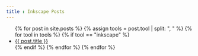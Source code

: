 ```yaml
---
title : Inkscape Posts
---
```


<ul>
    {% for post in site.posts %}
		{% assign tools = post.tool  | split: ", " %}
		{% for tool in tools %}
			{% if tool == "inkscape" %}
				<li>
					<a href="{{ post.url }}">{{ post.title }}
					</a>
				</li>
			{% endif %}
		{% endfor %}
    {% endfor %}
</ul>
